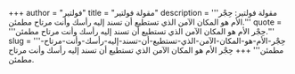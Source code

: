 +++
author = "فولتير"
title = "مقولة فولتير"
description = '''مقولة فولتير: حِجْر الأم هو المكان الآمن الذي تستطيع أن تسند إليه رأسك وأنت مرتاح مطمئن.'''
quote = '''حِجْر الأم هو المكان الآمن الذي تستطيع أن تسند إليه رأسك وأنت مرتاح مطمئن.'''
slug = '''حِجْر-الأم-هو-المكان-الآمن-الذي-تستطيع-أن-تسند-إليه-رأسك-وأنت-مرتاح-مطمئن'''
+++
حِجْر الأم هو المكان الآمن الذي تستطيع أن تسند إليه رأسك وأنت مرتاح مطمئن.
